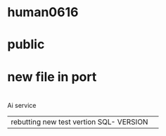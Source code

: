 # human0616
# public
# new file in port
# <html>
<tbody>
<tr><td width="20px;" font size="40px;">Ai service
</td></tr>
<table>
<tr>
<td>
rebutting new test vertion
SQL- VERSION
<td>
</tr>
</table>
</tbody>
